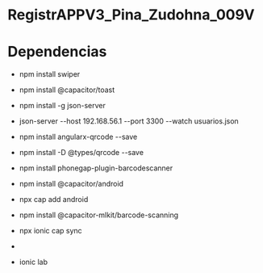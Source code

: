 # RegistrAPPV3_Pina_Zudohna_009V

# Dependencias 

- npm install swiper

- npm install @capacitor/toast

- npm install -g json-server

- json-server --host 192.168.56.1 --port 3300 --watch usuarios.json

- npm install angularx-qrcode --save

- npm install -D @types/qrcode --save

- npm install phonegap-plugin-barcodescanner

- npm install @capacitor/android

- npx cap add android

- npm install @capacitor-mlkit/barcode-scanning

- npx ionic cap sync
- 
- ionic lab 
